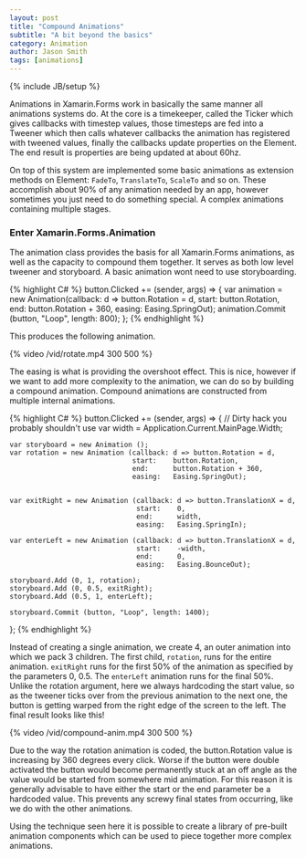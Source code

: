 ```yaml
---
layout: post
title: "Compound Animations"
subtitle: "A bit beyond the basics"
category: Animation
author: Jason Smith
tags: [animations]
---
```

{% include JB/setup %}

Animations in Xamarin.Forms work in basically the same manner all animations systems do. At the core is a timekeeper, called the Ticker which gives callbacks with timestep values, those timesteps are fed into a Tweener which then calls whatever callbacks the animation has registered with tweened values, finally the callbacks update properties on the Element. The end result is properties are being updated at about 60hz.

On top of this system are implemented some basic animations as extension methods on Element: `FadeTo`, `TranslateTo`, `ScaleTo` and so on. These accomplish about 90% of any animation needed by an app, however sometimes you just need to do something special. A complex animations containing multiple stages.

### Enter Xamarin.Forms.Animation ###

The animation class provides the basis for all Xamarin.Forms animations, as well as the capacity to compound them together. It serves as both low level tweener and storyboard. A basic animation wont need to use storyboarding.

{% highlight C# %}
button.Clicked += (sender, args) => {
    var animation = new Animation(callback: d => button.Rotation = d, 
                                  start:    button.Rotation, 
                                  end:      button.Rotation + 360, 
                                  easing:   Easing.SpringOut);
    animation.Commit (button, "Loop", length: 800);
};
{% endhighlight %}

This produces the following animation.

<div class="center">
{% video /vid/rotate.mp4 300 500 %}
</div>

The easing is what is providing the overshoot effect. This is nice, however if we want to add more complexity to the animation, we can do so by building a compound animation. Compound animations are constructed from multiple internal animations.

{% highlight C# %}
button.Clicked += (sender, args) => {
    // Dirty hack you probably shouldn't use
    var width = Application.Current.MainPage.Width;

    var storyboard = new Animation ();
    var rotation = new Animation (callback: d => button.Rotation = d, 
                                  start:    button.Rotation, 
                                  end:      button.Rotation + 360, 
                                  easing:   Easing.SpringOut);


    var exitRight = new Animation (callback: d => button.TranslationX = d,
                                   start:    0,
                                   end:      width,
                                   easing:   Easing.SpringIn);

    var enterLeft = new Animation (callback: d => button.TranslationX = d,
                                   start:    -width,
                                   end:      0,
                                   easing:   Easing.BounceOut);

    storyboard.Add (0, 1, rotation);
    storyboard.Add (0, 0.5, exitRight);
    storyboard.Add (0.5, 1, enterLeft);

    storyboard.Commit (button, "Loop", length: 1400);
};
{% endhighlight %}

Instead of creating a single animation, we create 4, an outer animation into which we pack 3 children. The first child, `rotation`, runs for the entire animation. `exitRight` runs for the first 50% of the animation as specified by the parameters 0, 0.5. The `enterLeft` animation runs for the final 50%. Unlike the rotation argument, here we always hardcoding the start value, so as the tweener ticks over from the previous animation to the next one, the button is getting warped from the right edge of the screen to the left. The final result looks like this!

<div class="center">
{% video /vid/compound-anim.mp4 300 500 %}
</div>

Due to the way the rotation animation is coded, the button.Rotation value is increasing by 360 degrees every click. Worse if the button were double activated the button would become permanently stuck at an off angle as the value would be started from somewhere mid animation. For this reason it is generally advisable to have either the start or the end parameter be a hardcoded value. This prevents any screwy final states from occurring, like we do with the other animations.

Using the technique seen here it is possible to create a library of pre-built animation components which can be used to piece together more complex animations.